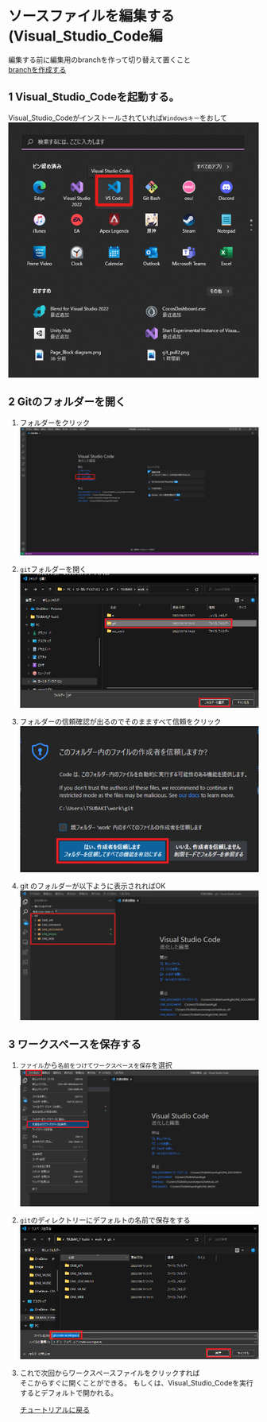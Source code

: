 # ソースファイルを編集する(Visual_Studio_Code編
編集する前に編集用のbranchを作って切り替えて置くこと<br>
[branchを作成する](./Common_Doc/How_To_Make_Branch.md)


## 1 Visual_Studio_Codeを起動する。
Visual_Studio_Codeがインストールされていれば`Windowsキー`をおして
![hoge](../Image/Start_Visual_Studio.png)


## 2 Gitのフォルダーを開く
1. フォルダーをクリック 
   ![hoge](../Image/Open_Folder_Visual_Studio.png)

2. `git`フォルダーを開く
   ![hoge](../Image/Select_Folder_Visual_Studio.png)

3. フォルダーの信頼確認が出るのでそのまますべて信頼をクリック
   ![hoge](../Image/Folder_Approval.png)

4. git のフォルダーが以下ように表示されればOK
   ![hoge](../Image/Visual_Studio_Code_Added_Folder.png)
   

## 3 ワークスペースを保存する

1. `ファイル`から`名前をつけてワークスペースを保存`を選択<br>
   ![hoge](image/../../Image/Make_Work_Spase1.png)

2. `git`のディレクトリーにデフォルトの名前で保存をする<br>
   ![hoge](image/../../Image/Make_Work_Spase2.png)

3. これで次回からワークスペースファイルをクリックすれば<br>
   そこからすぐに開くことができる。
   もしくは、Visual_Studio_Codeを実行するとデフォルトで開かれる。

   [チュートリアルに戻る](./Read_Me.md#チュートリアル)